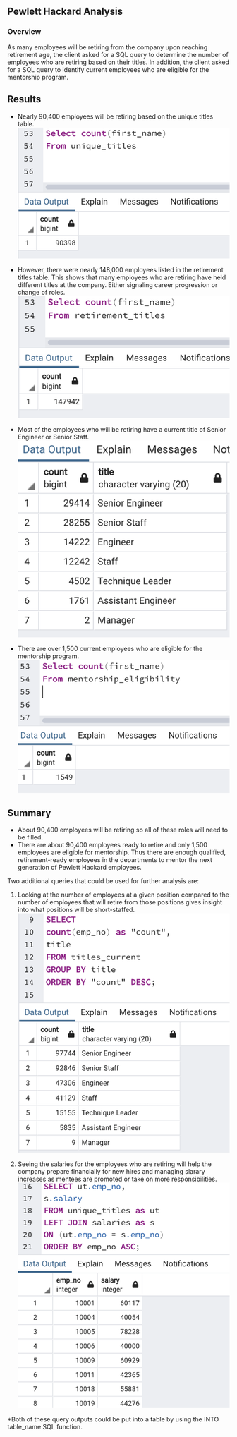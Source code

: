 ## Pewlett Hackard Analysis
### Overview
As many employees will be retiring from the company upon reaching retirement age, the client asked for a SQL query to determine the number of employees who are retiring based on their titles.  In addition, the client asked for a SQL query to identify current employees who are eligible for the mentorship program.

## Results
- Nearly 90,400 employees will be retiring based on the unique titles table.
![unique titles](Pictures/unique_titles.png)

- However, there were nearly 148,000 employees listed in the retirement titles table.  This shows that many employees who are retiring have held different titles at the company. Either signaling career progression or change of roles. 
![retirement titles](Pictures/retirement_titles.png)

- Most of the employees who will be retiring have a current title of Senior Engineer or Senior Staff.
![retiring titles](Pictures/retiring_titles.png)

- There are over 1,500 current employees who are eligible for the mentorship program.
![mentroship eligibility](Pictures/mentorship_eligibility.png)

## Summary
- About 90,400 employees will be retiring so all of these roles will need to be filled.
- There are about 90,400 employees ready to retire and only 1,500 employees are eligible for mentorship.  Thus there are enough qualified, retirement-ready employees in the departments to mentor the next generation of Pewlett Hackard employees.

Two additional queries that could be used for further analysis are:
1. Looking at the number of employees at a given position compared to the number of employees that will retire from those positions gives insight into what positions will be short-staffed.
![current titles](Pictures/titles_current.png)


2. Seeing the salaries for the employees who are retiring will help the company prepare financially for new hires and managing slarary increases as mentees are promoted or take on more responsibilities.
![salary for retirees](Pictures/retiring_salaries.png)

*Both of these query outputs could be put into a table by using the INTO table_name SQL function. 

